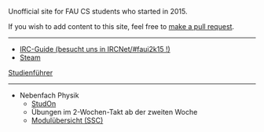 Unofficial site for FAU CS students who started in 2015.

If you wish to add content to this site, feel free to [make a pull request](https://github.com/yawkat/faui2k15.de).

---

- [IRC-Guide (besucht uns in IRCNet/#faui2k15 !)](https://fsi.cs.fau.de/dw/kontakt/irc)
- [Steam](http://steamcommunity.com/groups/faui)

[Studienführer](http://www.informatik.fau.de/studium/Studienfuehrer_inf.pdf)

---

- Nebenfach Physik
  - [StudOn](https://www.studon.fau.de/crs2144604_join.html)
  - Übungen im 2-Wochen-Takt ab der zweiten Woche
  - [Modulübersicht (SSC)](http://www.informatik.studium.uni-erlangen.de/studierende/nfaecher/nf-physik.pdf)